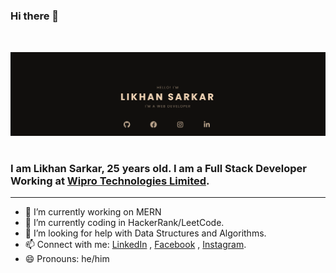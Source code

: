 ### Hi there 👋
<img src="GitBanner.png"
     alt="Markdown Monster icon"
     style="margin-top: 2rem; margin-bottom: 1rem;"/>

### I am Likhan Sarkar, 25 years old. I am a Full Stack Developer Working at <a href="https://www.wipro.com/">Wipro Technologies Limited</a>. 


---

- 🔭 I’m currently working on MERN
- 🌱 I’m currently coding in HackerRank/LeetCode.
- 🤔 I’m looking for help with Data Structures and Algorithms.
- 📫 Connect with me: <a href="https://www.linkedin.com/in/likhan-sarkar/">LinkedIn</a> , <a href="https://www.facebook.com/likhan.trueblue/">Facebook</a> , <a href="https://www.instagram.com/_sarkarification_/">Instagram</a>.
- 😄 Pronouns: he/him






